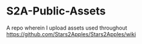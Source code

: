 # S2A-Public-Assets
A repo wherein I upload assets used throughout https://github.com/Stars2Apples/Stars2Apples/wiki
